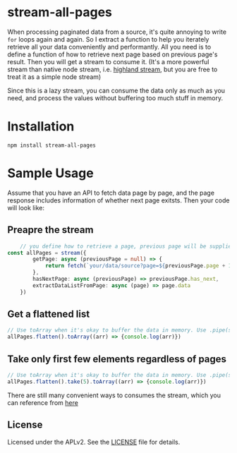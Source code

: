 
# stream-all-pages

When processing paginated data from a source, it's quite annoying to write `for` loops again and again. So I extract a function to help you iterately retrieve all your data conveniently and performantly. All you need is to define a function of how to retrieve next page based on previous page's result. Then you will get a stream to consume it. (It's a more powerful stream than native node stream, i.e. [highland stream](https://caolan.github.io/highland/), but you are free to treat it as a simple node stream)

Since this is a lazy stream, you can consume the data only as much as you need, and process the values without buffering too much stuff in memory.

# Installation

`npm install stream-all-pages`

# Sample Usage
Assume that you have an API to fetch data page by page, and the page response includes information of whether next page exitsts. Then your code will look like:

## Preapre the stream

```ts
    // you define how to retrieve a page, previous page will be supplied as the function argument after 1st-page call
const allPages = stream({
        getPage: async (previousPage = null) => {
            return fetch(`your/data/source?page=${previousPage.page + 1}`)
        },
        hasNextPage: async (previousPage) => previousPage.has_next,
        extractDataListFromPage: async (page) => page.data
    })
```

## Get a flattened list
```ts
// Use toArray when it's okay to buffer the data in memory. Use .pipe(somewhereElse) instead for stream processing if the data is HUGE
allPages.flatten().toArray((arr) => {console.log(arr)})
```

## Take only first few elements regardless of pages
```ts
// Use toArray when it's okay to buffer the data in memory. Use .pipe(somewhereElse) instead for stream processing if the data is HUGE
allPages.flatten().take(5).toArray((arr) => {console.log(arr)})
```

There are still many convenient ways to consumes the stream, which you can reference from [here](https://caolan.github.io/highland/#flatMap)

## License

Licensed under the APLv2. See the [LICENSE](https://github.com/jsynowiec/node-typescript-boilerplate/blob/main/LICENSE) file for details.
